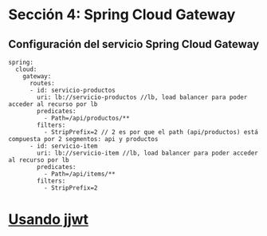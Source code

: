 # Sección 4: Spring Cloud Gateway

## Configuración del servicio Spring Cloud Gateway
```
spring:
  cloud:
    gateway:
      routes:
      - id: servicio-productos
        uri: lb://servicio-productos //lb, load balancer para poder acceder al recurso por lb 
        predicates:
          - Path=/api/productos/**
        filters:
          - StripPrefix=2 // 2 es por que el path (api/productos) está compuesta por 2 segmentos: api y productos  
      - id: servicio-item
        uri: lb://servicio-item //lb, load balancer para poder acceder al recurso por lb 
        predicates:
          - Path=/api/items/**
        filters:
          - StripPrefix=2 
```

# [Usando jjwt](https://github.com/jwtk/jjwt)

